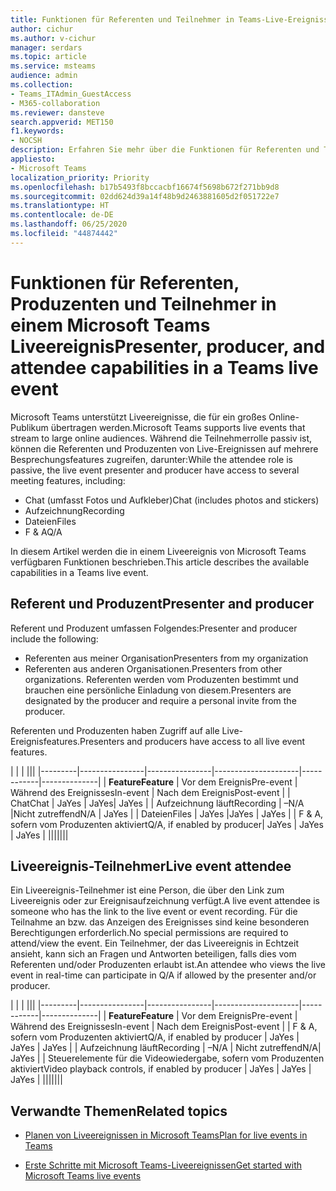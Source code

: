 ```yaml
---
title: Funktionen für Referenten und Teilnehmer in Teams-Live-Ereignissen
author: cichur
ms.author: v-cichur
manager: serdars
ms.topic: article
ms.service: msteams
audience: admin
ms.collection:
- Teams_ITAdmin_GuestAccess
- M365-collaboration
ms.reviewer: dansteve
search.appverid: MET150
f1.keywords:
- NOCSH
description: Erfahren Sie mehr über die Funktionen für Referenten und Teilnehmer in Teams-Live-Ereignissen.
appliesto:
- Microsoft Teams
localization_priority: Priority
ms.openlocfilehash: b17b5493f8bccacbf16674f5698b672f271bb9d8
ms.sourcegitcommit: 02dd624d39a14f48b9d2463881605d2f051722e7
ms.translationtype: HT
ms.contentlocale: de-DE
ms.lasthandoff: 06/25/2020
ms.locfileid: "44874442"
---
```

<a name="presenter-producer-and-attendee-capabilities-in-a-teams-live-event"></a><span data-ttu-id="5e55b-103">Funktionen für Referenten, Produzenten und Teilnehmer in einem Microsoft Teams Liveereignis</span><span class="sxs-lookup"><span data-stu-id="5e55b-103">Presenter, producer, and attendee capabilities in a Teams live event</span></span>
======================================================

<span data-ttu-id="5e55b-104">Microsoft Teams unterstützt Liveereignisse, die für ein großes Online-Publikum übertragen werden.</span><span class="sxs-lookup"><span data-stu-id="5e55b-104">Microsoft Teams supports live events that stream to large online audiences.</span></span> <span data-ttu-id="5e55b-105">Während die Teilnehmerrolle passiv ist, können die Referenten und Produzenten von Live-Ereignissen auf mehrere Besprechungsfeatures zugreifen, darunter:</span><span class="sxs-lookup"><span data-stu-id="5e55b-105">While the attendee role is passive, the live event presenter and producer have access to several meeting features, including:</span></span>  

- <span data-ttu-id="5e55b-106">Chat (umfasst Fotos und Aufkleber)</span><span class="sxs-lookup"><span data-stu-id="5e55b-106">Chat (includes photos and stickers)</span></span>
- <span data-ttu-id="5e55b-107">Aufzeichnung</span><span class="sxs-lookup"><span data-stu-id="5e55b-107">Recording</span></span>
- <span data-ttu-id="5e55b-108">Dateien</span><span class="sxs-lookup"><span data-stu-id="5e55b-108">Files</span></span>
- <span data-ttu-id="5e55b-109">F & A</span><span class="sxs-lookup"><span data-stu-id="5e55b-109">Q/A</span></span>

<span data-ttu-id="5e55b-110">In diesem Artikel werden die in einem Liveereignis von Microsoft Teams verfügbaren Funktionen beschrieben.</span><span class="sxs-lookup"><span data-stu-id="5e55b-110">This article describes the available capabilities in a Teams live event.</span></span>

## <a name="presenter-and-producer"></a><span data-ttu-id="5e55b-111">Referent und Produzent</span><span class="sxs-lookup"><span data-stu-id="5e55b-111">Presenter and producer</span></span>

<span data-ttu-id="5e55b-112">Referent und Produzent umfassen Folgendes:</span><span class="sxs-lookup"><span data-stu-id="5e55b-112">Presenter and producer include the following:</span></span>

- <span data-ttu-id="5e55b-113">Referenten aus meiner Organisation</span><span class="sxs-lookup"><span data-stu-id="5e55b-113">Presenters from my organization</span></span>
- <span data-ttu-id="5e55b-114">Referenten aus anderen Organisationen.</span><span class="sxs-lookup"><span data-stu-id="5e55b-114">Presenters from other organizations.</span></span> <span data-ttu-id="5e55b-115">Referenten werden vom Produzenten bestimmt und brauchen eine persönliche Einladung von diesem.</span><span class="sxs-lookup"><span data-stu-id="5e55b-115">Presenters are designated by the producer and require a personal invite from the producer.</span></span>

<span data-ttu-id="5e55b-116">Referenten und Produzenten haben Zugriff auf alle Live-Ereignisfeatures.</span><span class="sxs-lookup"><span data-stu-id="5e55b-116">Presenters and producers have access to all live event features.</span></span>

| |  | |||
|---------|----------------|----------------|---------------------|------------|--------------|
|  <span data-ttu-id="5e55b-117">**Feature**</span><span class="sxs-lookup"><span data-stu-id="5e55b-117">**Feature**</span></span>       | <span data-ttu-id="5e55b-118">Vor dem Ereignis</span><span class="sxs-lookup"><span data-stu-id="5e55b-118">Pre-event</span></span> | <span data-ttu-id="5e55b-119">Während des Ereignisses</span><span class="sxs-lookup"><span data-stu-id="5e55b-119">In-event</span></span> | <span data-ttu-id="5e55b-120">Nach dem Ereignis</span><span class="sxs-lookup"><span data-stu-id="5e55b-120">Post-event</span></span> |
| <span data-ttu-id="5e55b-121">Chat</span><span class="sxs-lookup"><span data-stu-id="5e55b-121">Chat</span></span> | <span data-ttu-id="5e55b-122">Ja</span><span class="sxs-lookup"><span data-stu-id="5e55b-122">Yes</span></span> | <span data-ttu-id="5e55b-123">Ja</span><span class="sxs-lookup"><span data-stu-id="5e55b-123">Yes</span></span>| <span data-ttu-id="5e55b-124">Ja</span><span class="sxs-lookup"><span data-stu-id="5e55b-124">Yes</span></span> |
| <span data-ttu-id="5e55b-125">Aufzeichnung läuft</span><span class="sxs-lookup"><span data-stu-id="5e55b-125">Recording</span></span> | <span data-ttu-id="5e55b-126">–</span><span class="sxs-lookup"><span data-stu-id="5e55b-126">N/A</span></span> |<span data-ttu-id="5e55b-127">Nicht zutreffend</span><span class="sxs-lookup"><span data-stu-id="5e55b-127">N/A</span></span> | <span data-ttu-id="5e55b-128">Ja</span><span class="sxs-lookup"><span data-stu-id="5e55b-128">Yes</span></span> |
| <span data-ttu-id="5e55b-129">Dateien</span><span class="sxs-lookup"><span data-stu-id="5e55b-129">Files</span></span> | <span data-ttu-id="5e55b-130">Ja</span><span class="sxs-lookup"><span data-stu-id="5e55b-130">Yes</span></span> |<span data-ttu-id="5e55b-131">Ja</span><span class="sxs-lookup"><span data-stu-id="5e55b-131">Yes</span></span> | <span data-ttu-id="5e55b-132">Ja</span><span class="sxs-lookup"><span data-stu-id="5e55b-132">Yes</span></span> |
| <span data-ttu-id="5e55b-133">F & A, sofern vom Produzenten aktiviert</span><span class="sxs-lookup"><span data-stu-id="5e55b-133">Q/A, if enabled by producer</span></span>| <span data-ttu-id="5e55b-134">Ja</span><span class="sxs-lookup"><span data-stu-id="5e55b-134">Yes</span></span> | <span data-ttu-id="5e55b-135">Ja</span><span class="sxs-lookup"><span data-stu-id="5e55b-135">Yes</span></span> | <span data-ttu-id="5e55b-136">Ja</span><span class="sxs-lookup"><span data-stu-id="5e55b-136">Yes</span></span> |
|||||||

## <a name="live-event-attendee"></a><span data-ttu-id="5e55b-137">Liveereignis-Teilnehmer</span><span class="sxs-lookup"><span data-stu-id="5e55b-137">Live event attendee</span></span>

<span data-ttu-id="5e55b-138">Ein Liveereignis-Teilnehmer ist eine Person, die über den Link zum Liveereignis oder zur Ereignisaufzeichnung verfügt.</span><span class="sxs-lookup"><span data-stu-id="5e55b-138">A live event attendee is someone who has the link to the live event or event recording.</span></span> <span data-ttu-id="5e55b-139">Für die Teilnahme an bzw. das Anzeigen des Ereignisses sind keine besonderen Berechtigungen erforderlich.</span><span class="sxs-lookup"><span data-stu-id="5e55b-139">No special permissions are required to attend/view the event.</span></span> <span data-ttu-id="5e55b-140">Ein Teilnehmer, der das Liveereignis in Echtzeit ansieht, kann sich an Fragen und Antworten beteiligen, falls dies vom Referenten und/oder Produzenten erlaubt ist.</span><span class="sxs-lookup"><span data-stu-id="5e55b-140">An attendee who views the live event in real-time can participate in Q/A if allowed by the presenter and/or producer.</span></span> 

| |  | |||
|---------|----------------|----------------|---------------------|------------|--------------|
|  <span data-ttu-id="5e55b-141">**Feature**</span><span class="sxs-lookup"><span data-stu-id="5e55b-141">**Feature**</span></span>       | <span data-ttu-id="5e55b-142">Vor dem Ereignis</span><span class="sxs-lookup"><span data-stu-id="5e55b-142">Pre-event</span></span> | <span data-ttu-id="5e55b-143">Während des Ereignisses</span><span class="sxs-lookup"><span data-stu-id="5e55b-143">In-event</span></span> | <span data-ttu-id="5e55b-144">Nach dem Ereignis</span><span class="sxs-lookup"><span data-stu-id="5e55b-144">Post-event</span></span> |
| <span data-ttu-id="5e55b-145">F & A, sofern vom Produzenten aktiviert</span><span class="sxs-lookup"><span data-stu-id="5e55b-145">Q/A, if enabled by producer</span></span> | <span data-ttu-id="5e55b-146">Ja</span><span class="sxs-lookup"><span data-stu-id="5e55b-146">Yes</span></span> | <span data-ttu-id="5e55b-147">Ja</span><span class="sxs-lookup"><span data-stu-id="5e55b-147">Yes</span></span> | <span data-ttu-id="5e55b-148">Ja</span><span class="sxs-lookup"><span data-stu-id="5e55b-148">Yes</span></span> |
| <span data-ttu-id="5e55b-149">Aufzeichnung läuft</span><span class="sxs-lookup"><span data-stu-id="5e55b-149">Recording</span></span> | <span data-ttu-id="5e55b-150">–</span><span class="sxs-lookup"><span data-stu-id="5e55b-150">N/A</span></span> | <span data-ttu-id="5e55b-151">Nicht zutreffend</span><span class="sxs-lookup"><span data-stu-id="5e55b-151">N/A</span></span>| <span data-ttu-id="5e55b-152">Ja</span><span class="sxs-lookup"><span data-stu-id="5e55b-152">Yes</span></span> |
| <span data-ttu-id="5e55b-153">Steuerelemente für die Videowiedergabe, sofern vom Produzenten aktiviert</span><span class="sxs-lookup"><span data-stu-id="5e55b-153">Video playback controls, if enabled by producer</span></span> | <span data-ttu-id="5e55b-154">Ja</span><span class="sxs-lookup"><span data-stu-id="5e55b-154">Yes</span></span> | <span data-ttu-id="5e55b-155">Ja</span><span class="sxs-lookup"><span data-stu-id="5e55b-155">Yes</span></span> | <span data-ttu-id="5e55b-156">Ja</span><span class="sxs-lookup"><span data-stu-id="5e55b-156">Yes</span></span> |
|||||||

## <a name="related-topics"></a><span data-ttu-id="5e55b-157">Verwandte Themen</span><span class="sxs-lookup"><span data-stu-id="5e55b-157">Related topics</span></span>

- [<span data-ttu-id="5e55b-158">Planen von Liveereignissen in Microsoft Teams</span><span class="sxs-lookup"><span data-stu-id="5e55b-158">Plan for live events in Teams</span></span>](teams-live-events/plan-for-teams-live-events.md)

- [<span data-ttu-id="5e55b-159">Erste Schritte mit Microsoft Teams-Liveereignissen</span><span class="sxs-lookup"><span data-stu-id="5e55b-159">Get started with Microsoft Teams live events</span></span>](https://support.microsoft.com/de-DE/office/get-started-with-microsoft-teams-live-events-d077fec2-a058-483e-9ab5-1494afda578a#bkmk_productiontypes)
